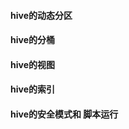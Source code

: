


#### hive的动态分区







#### hive的分桶



#### hive的视图


#### hive的索引



#### hive的安全模式和 脚本运行












